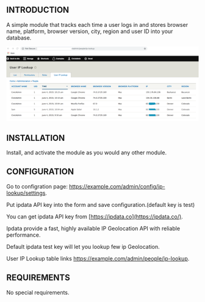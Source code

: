 
INTRODUCTION
------------

A simple module that tracks each time a user logs in and stores browser name,
platform, browser version, city, region  and user ID into your database.

![example](ip_lookup.png)

INSTALLATION
------------

Install, and activate the module as you would any other module.

CONFIGURATION
-------------

Go to configration page: https://example.com/admin/config/ip-lookup/settings.

Put ipdata API key into the form and save configuration.(default key is test)

You can get ipdata API key from [https://ipdata.co](https://ipdata.co/).

Ipdata provide a fast, highly available IP Geolocation API with
reliable performance.

Default ipdata test key will let you lookup few ip Geolocation.


User IP Lookup table links  https://example.com/admin/people/ip-lookup. 

REQUIREMENTS
-------------

No special requirements.
